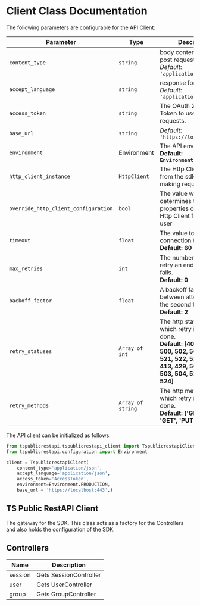 
# Client Class Documentation

The following parameters are configurable for the API Client:

| Parameter | Type | Description |
|  --- | --- | --- |
| `content_type` | `string` | body content type for post request<br>*Default*: `'application/json'` |
| `accept_language` | `string` | response format<br>*Default*: `'application/json'` |
| `access_token` | `string` | The OAuth 2.0 Access Token to use for API requests. |
| `base_url` | `string` | *Default*: `'https://localhost:443'` |
| `environment` | Environment | The API environment. <br> **Default: `Environment.PRODUCTION`** |
| `http_client_instance` | `HttpClient` | The Http Client passed from the sdk user for making requests |
| `override_http_client_configuration` | `bool` | The value which determines to override properties of the passed Http Client from the sdk user |
| `timeout` | `float` | The value to use for connection timeout. <br> **Default: 60** |
| `max_retries` | `int` | The number of times to retry an endpoint call if it fails. <br> **Default: 0** |
| `backoff_factor` | `float` | A backoff factor to apply between attempts after the second try. <br> **Default: 2** |
| `retry_statuses` | `Array of int` | The http statuses on which retry is to be done. <br> **Default: [408, 413, 429, 500, 502, 503, 504, 521, 522, 524, 408, 413, 429, 500, 502, 503, 504, 521, 522, 524]** |
| `retry_methods` | `Array of string` | The http methods on which retry is to be done. <br> **Default: ['GET', 'PUT', 'GET', 'PUT']** |

The API client can be initialized as follows:

```python
from tspublicrestapi.tspublicrestapi_client import TspublicrestapiClient
from tspublicrestapi.configuration import Environment

client = TspublicrestapiClient(
    content_type='application/json',
    accept_language='application/json',
    access_token='AccessToken',
    environment=Environment.PRODUCTION,
    base_url = 'https://localhost:443',)
```

## TS Public RestAPI Client

The gateway for the SDK. This class acts as a factory for the Controllers and also holds the configuration of the SDK.

## Controllers

| Name | Description |
|  --- | --- |
| session | Gets SessionController |
| user | Gets UserController |
| group | Gets GroupController |

